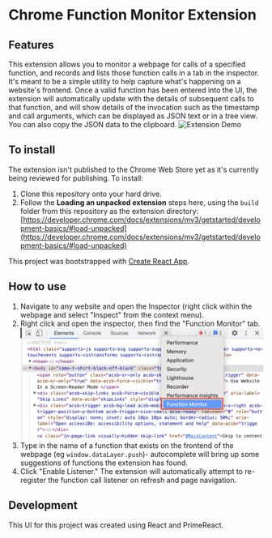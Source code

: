 # Chrome Function Monitor Extension

## Features
This extension allows you to monitor a webpage for calls of a specified function, and records and lists those function calls in a tab in the inspector. It's meant to be a simple utility to help capture what's happening on a website's frontend. Once a valid function has been entered into the UI, the extension will automatically update with the details of subsequent calls to that function, and will show details of the invocation such as the timestamp and call arguments, which can be displayed as JSON text or in a tree view. You can also copy the JSON data to the clipboard.
![Extension Demo](https://i.ibb.co/B4Nx7hz/function-monitor-demo.gif)

## To install
The extension isn't published to the Chrome Web Store yet as it's currently being reviewed for publishing. To install:
1. Clone this repository onto your hard drive.
2. Follow the **Loading an unpacked extension** steps here, using the `build` folder from this repository as the extension directory: [https://developer.chrome.com/docs/extensions/mv3/getstarted/development-basics/#load-unpacked](https://developer.chrome.com/docs/extensions/mv3/getstarted/development-basics/#load-unpacked)

This project was bootstrapped with [Create React App](https://github.com/facebook/create-react-app).

## How to use

1. Navigate to any website and open the Inspector (right click within the webpage and select "Inspect" from the context menu). 
2. Right click and open the inspector, then find the "Function Monitor" tab.
![image info](./images/tab-location.png)
3. Type in the name of a function that exists on the frontend of the webpage (eg `window.dataLayer.push`)- autocomplete will bring up some suggestions of functions the extension has found.
4. Click "Enable Listener." The extension will automatically attempt to re-register the function call listener on refresh and page navigation.

## Development
This UI for this project was created using React and PrimeReact.